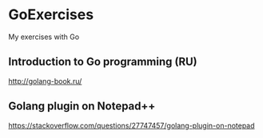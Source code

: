 # GoExercises
My exercises with Go

## Introduction to Go programming (RU)
http://golang-book.ru/

## Golang plugin on Notepad++
https://stackoverflow.com/questions/27747457/golang-plugin-on-notepad
